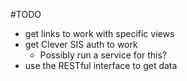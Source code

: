 #TODO
- get links to work with specific views
- get Clever SIS auth to work
	- Possibly run a service for this?
- use the RESTful interface to get data
